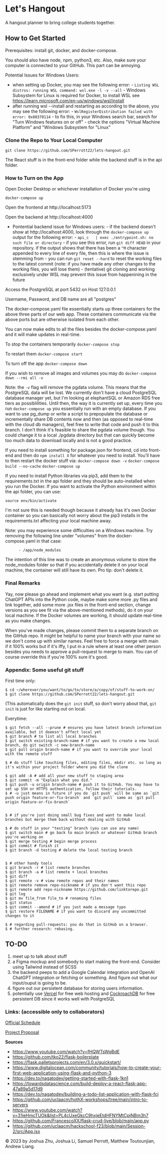 # Let's Hangout
A hangout planner to bring college students together.

## How to Get Started
Prerequisites: install git, docker, and docker-compose.

You should also have node, npm, python3, etc. Also, make sure your computer is connected to your GitHub. This part can be annoying.

Potential Issues for Windows Users:
 - when setting up Docker, you may see the following error:
       - `Listing WSL distros: running WSL command: wsl.exe -l -v --all`
       - Windows Subsystem for Linux is required for Docker, to install WSL see https://learn.microsoft.com/en-us/windows/wsl/install
 - after running wsl --install and restarting as according to the above, you may see the following error:
       - `WslRegisterDistribution failed with error: 0x80370114`
       - to fix this, in your Windows search bar, search for "Turn Windows features on or off"
       - check the options "Virtual Machine Platform" and "Windows Subsystem for "Linux"

### Clone the Repo to Your Local Computer

`git clone https://github.com/SPerrott22/lets-hangout.git`

The React stuff is in the front-end folder while the backend stuff is in the api folder.

### How to Turn on the App

Open Docker Desktop or whichever installation of Docker you're using

`docker-compose up`

Open the frontend at http://localhost:5173

Open the backend at http://localhost:4000
 - Pontential backend issue for Windows users:
       - if the backend doesn't show at http://localhost:4000, look through the `docker-compose up` output for the following error:
             - `api_c   | exec ./entrypoint.sh: no such file or directory`
       - if you see this error, run `git diff HEAD` in your repository. if the output shows that there has been a `^M` character appended to every line of every file, then this is where the issue is stemming from
       - you can run `git reset --hard` to reset the working files to the latest commit (note: if you have made any other changes to the working files, you will lose them)
       - (tentative) git cloning and working exclusively under WSL may prevent this issue from happenining in the future

Access the PostgreSQL at port 5432 on Host 127.0.0.1

Username, Password, and DB name are all "postgres"

The docker-compose.yaml file essentially starts up three containers for the above three parts of our web app. These containers communicate via the above ports but are otherwise isolated from each other.

You can now make edits to all the files besides the docker-compose.yaml and it will make updates in real-time.

To stop the containers temporarily
`docker-compose stop`

To restart them
`docker-compose start`

To turn off the app
`docker-compose down`

If you wish to remove all images and volumes you may do
`docker-compose down --rmi all -v`

Note: the `-v` flag will remove the pgdata volume. This means that the PostgreSQL data will be lost. We currently don't have a cloud PostgreSQL database manager yet, but I'm looking at elephantSQL or Amazon RDS free tiers as possiblilities. Until then, the way it is currently set up, every time you run `docker-compose up` you essentially run with an empty database. If you want to use pg_dump or write a script to prepopulate the database or incrementally share DB contents now and then (as opposed to real-time with the cloud db managers), feel free to write that code and push it to this branch. I don't think it's feasible to share the pgdata volume though. You could change it to a local ./pgdata directory but that can quickly become too much data to download locally and is not a good practice.

If you need to install something for package.json for frontend, cd into front-end and then do `npm install X` for whatever you need to install. You'll have to then restart the docker stuff via:
`docker-compose down -v`
`docker-compose build --no-cache`
`docker-compose up`

If you need to install Python libraries via pip3, add them to the requirements.txt in the api folder and they should be auto-installed when you run the Docker. If you want to activate the Python environment within the api folder, you can use:

`source env/bin/activate`

I'm not sure this is needed though because it already has it's own Docker container so you can basically not worry about the pip3 installs in the requirements.txt affecting your local machine away.

Note: you may experience some difficulties on a Windows machine. Try removing the following line under "volumes" from the docker-compose.yaml in that case:

```
      - /app/node_modules
```

The intention of this line was to create an anonymous volume to store the node_modules folder so that if you accidentally delete it on your local machine, the container will still have its own. Pro tip: don't delete it.

### Final Remarks

Yay, now please go ahead and implement what you want (e.g. start putting ChatGPT APIs into the Python code, maybe make some more .py files and link together, add some more .jsx files in the front-end section, change versions as you see fit via the above-mentioned methods), do it on your local machine. If the Docker volumes are working, it should update real-time as you make changes.

When you've made changes, please commit them to a separate branch on the GitHub repo. It might be helpful to name your branch with your name so we don't come up with similar names. Feel free to force a merge with main if it 100% works but if it's iffy, I put in a rule where at least one other person besides you needs to approve a pull-request to merge to main. You can of course override this if you're 100% sure it's good.

### Appendix: Some useful git stuff

First time only:
```console
$ cd ~/wherever/you/want/to/go/to/store/a/copy/of/stuff-to-work-on/
$ git clone https://github.com/SPerrott22/lets-hangout.git
```
(This automatically does the `git init` stuff, so don't worry about that, `git init` is just for like starting out on local.

Everytime:
```console
$ git fetch --all --prune # ensures you have latest branch information available, but it doeesn't affect local yet
$ git branch # to list all local branches
$ git switch existing-branch-name # if you want to create a new local branch, do git switch -c new-branch-name
$ git pull origin branch-name # if you want to override your local with the remote stuff

$ # do stuff like touching files, editing files, mkdir etc. so long as it's within your project folder where you did the clone

$ git add -A # add all your new stuff to staging area
$ git commit -m "Explain what you did."
$ git push -u origin branch-name # push it to GitHub. You may have to set up SSH or HTTPS authentication, follow their tutorials.
$ # -u just means in future if you do `git push` will be same as `git push origin feature-or-fix-branch` and `git pull` same as `git pull origin feature-or-fix-branch`


$ # if you're just doing small bug fixes and want to make local branches but merge them back without dealing with GitHub

$ # do stuff in your "testing" branch (you can use any name)
$ git switch main # go back to main branch or whatever GitHub branch you're working on
$ git merge testing # begin merge process
$ git commit # finish it
$ git branch -d testing # delete the local testing branch


$ # other handy tools
$ git branch -r # list remote branches
$ git branch -a # list remote + local branches
$ git diff
$ git remote -v # view remote repos and their names
$ git remote remove repo-nickname # if you don't want this repo
$ git remote add repo-nickname https://github.com/linktorepo.git 
$ git log
$ git mv file_from file_to # renaming files
$ git status
$ git commit --amend # if you just made a message typo
$ git restore FILENAME # if you want to discard any uncommitted changes to it

$ # regarding pull-requests: you do that in GitHub on a browser.
$ # further research: rebasing.
```

## TO-DO
1) meet up to talk about stuff
2) a Figma mockup and somebody to start making the front-end. Consider using Tailwind instead of SCSS
3) the backend peeps to add a Google Calendar integration and OpenAI ChatGPT integration or fetching or something. And figure out what our input/ouput is going to be.
4) figure out our persistent database for storing users information.
5) potentially use [Vercel](https://vercel.com/) for free web hosting and [CockroachDB](https://www.cockroachlabs.com/blog/why-postgres/) for free persistent DB since it works well with PostgreSQL

### Links: (accessible only to collaborators)
[Official Schedule](https://docs.google.com/document/d/18CVAa7x0p81EIlmhSwevdX1e9p91VaN9H7_z0aK3GY4/edit?usp=sharing)

[Project Proposal](https://docs.google.com/document/d/1pcBcbz_itiW3kw4zLuwpz3pQPqzzmZLH82ii28W8zP0/edit#heading=h.ck9tcfup1nn4)

**Sources**
* https://www.youtube.com/watch?v=fHQWTsWqBdE
* https://github.com/tko22/flask-boilerplate
* https://flask.palletsprojects.com/en/3.0.x/quickstart/
* https://www.digitalocean.com/community/tutorials/how-to-create-your-first-web-application-using-flask-and-python-3
* https://dev.to/nagatodev/getting-started-with-flask-1kn1
* https://towardsdatascience.com/build-deploy-a-react-flask-app-47a89a5d17d9
* https://dev.to/nagatodev/building-a-todo-list-application-with-flask-fcj
* https://github.com/uclaacm/hothX-workshops/tree/main/intro-to-servers
* https://www.youtube.com/watch?v=31ieHmcTUOk&list=PL4cUxeGkcC9hxjeEtdHFNYMtCpjNBm3h7
* https://github.com/FrancescoXX/flask-crud-live/blob/main/app.py
* https://github.com/uclaacm/hackschool-f23/blob/main/Session-2/src/App.jsx

&copy; 2023 by Joshua Zhu, Joshua Li, Samuel Perrott, Matthew Toutounjian, Andrew Liang.
